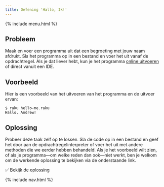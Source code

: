 ```yaml
---
title: Oefening 'Hallo, Ik!'
---
```


{% include menu.html %}

## Probleem

Maak en voer een programma uit dat een begroeting met jouw naam afdrukt. Sla het programma op in een bestand en voer het uit vanaf de opdrachtregel. Als je dat liever hebt, kun je het programma [online uitvoeren](/nl/essentials/running-programs) of direct vanuit een IDE.

## Voorbeeld

Hier is een voorbeeld van het uitvoeren van het programma en de uitvoer ervan:

```console
$ raku hello-me.raku
Hallo, Andrew!
```

## Oplossing

Probeer deze taak zelf op te lossen. Sla de code op in een bestand en geef het door aan de opdrachtregelinterpreter of voer het uit met andere methoden die we eerder hebben behandeld. Als je het voorbeeld wilt zien, of als je programma—om welke reden dan ook—niet werkt, ben je welkom om de werkende oplossing te bekijken via de onderstaande link.

✅ [Bekijk de oplossing](solution)

{% include nav.html %}